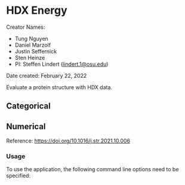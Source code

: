 # HDX Energy

Creator Names:
* Tung Nguyen
* Daniel Marzolf
* Justin Seffernick
* Sten Heinze
* PI: Steffen Lindert (lindert.1@osu.edu)

Date created: February 22, 2022

Evaluate a protein structure with HDX data.

## Categorical

## Numerical

Reference: https://doi.org/10.1016/j.str.2021.10.006

### Usage

To use the application, the following command line options need to be specified: 
